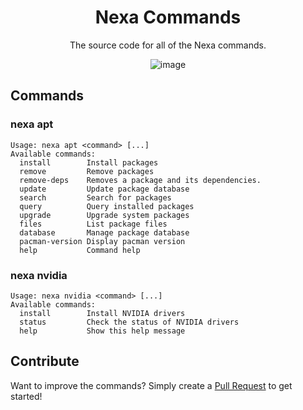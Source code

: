 <div align="center">
<h1>Nexa Commands</h1>

<p>The source code for all of the Nexa commands.</p>

![image](https://github.com/user-attachments/assets/cd2c0d90-5b09-479a-91bd-52cca7e5fefd)

</div>

## Commands

### nexa apt
```
Usage: nexa apt <command> [...]
Available commands:
  install        Install packages
  remove         Remove packages
  remove-deps    Removes a package and its dependencies.
  update         Update package database
  search         Search for packages
  query          Query installed packages
  upgrade        Upgrade system packages
  files          List package files
  database       Manage package database
  pacman-version Display pacman version
  help           Command help
```

### nexa nvidia
```
Usage: nexa nvidia <command> [...]
Available commands:
  install        Install NVIDIA drivers
  status         Check the status of NVIDIA drivers
  help           Show this help message
```

## Contribute
Want to improve the commands? Simply create a [Pull Request](https://github.com/NexaLinux/nexa-cmd/pulls) to get started!
